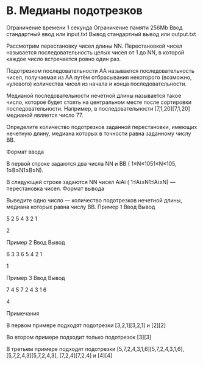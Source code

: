 # B. Медианы подотрезков

Ограничение времени	1 секунда
Ограничение памяти	256Mb
Ввод	стандартный ввод или input.txt
Вывод	стандартный вывод или output.txt

Рассмотрим перестановку чисел длины NN. Перестановкой чисел называется последовательность целых чисел от 1 до NN, в которой каждое число встречается ровно один раз.

Подотрезком последовательности AA называется последовательность чисел, получаемая из AA путём отбрасывания некоторого (возможно, нулевого) количества чисел из начала и конца последовательности.

Медианой последовательности нечетной длины называется такое число, которое будет стоять на центральном месте после сортировки последовательности. Например, в последовательности [7,1,20][7,1,20] медианой является число 77.

Определите количество подотрезков заданной перестановки, имеющих нечетную длину, медиана которых в точности равна заданному числу BB.

Формат ввода

В первой строке задаются два числа NN и BB ( 1≤N≤1051≤N≤105, 1≤B≤N1≤B≤N).

В следующей строке задаются NN чисел AiAi​ ( 1≤Ai≤N1≤Ai​≤N) — перестановка чисел.
Формат вывода

Выведите одно число — количество подотрезков нечетной длины, медиана которых равна числу BB.
Пример 1
Ввод
Вывод

5 2
5 4 3 2 1



2

Пример 2
Ввод
Вывод

6 3
3 6 5 4 2 1



1

Пример 3
Ввод
Вывод

7 4
5 7 2 4 3 1 6



4

Примечания

В первом примере подходят подотрезки [3,2,1][3,2,1] и [2][2]

Во втором примере подходит только подотрезок [3][3]

В третьем примере подходят подотрезки [5,7,2,4,3,1,6][5,7,2,4,3,1,6], [5,7,2,4,3][5,7,2,4,3], [7,2,4][7,2,4] и [4][4]

